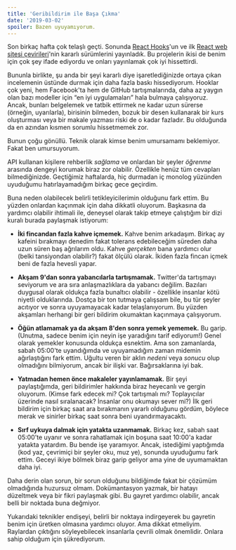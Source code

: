```yaml
---
title: 'Geribildirim ile Başa Çıkma'
date: '2019-03-02'
spoiler: Bazen uyuyamıyorum.
---
```


Son birkaç hafta çok telaşlı geçti. Sonunda [React Hooks](https://reactjs.org/blog/2019/02/06/react-v16.8.0.html)'un ve ilk [React web sitesi çevirileri](https://reactjs.org/blog/2019/02/23/is-react-translated-yet.html)'nin kararlı sürümlerini yayınladık. Bu projelerin ikisi de benim için çok şey ifade ediyordu ve onları yayınlamak çok iyi hissettirdi.

Bununla birlikte, şu anda bir şeyi kararlı diye işaretlediğinizde ortaya çıkan incelemenin üstünde durmak için daha fazla baskı hissediyorum. Hooklar çok yeni, hem Facebook'ta hem de GitHub tartışmalarında, daha az yaygın olan bazı modeller için “en iyi uygulamaları” hala bulmaya çalışıyoruz. Ancak, bunları belgelemek ve tatbik ettirmek ne kadar uzun sürerse (örneğin, uyarılarla), birisinin bilmeden, bozuk bir desen kullanarak bir kurs oluşturması veya bir makale yazması riski de o kadar fazladır. Bu olduğunda da en azından kısmen sorumlu hissetmemek zor.

Bunun çoğu gönüllü. Teknik olarak kimse benim umursamamı beklemiyor. Fakat ben umursuyorum.

API kullanan kişilere rehberlik *sağlama* ve onlardan bir şeyler *öğrenme* arasında dengeyi korumak biraz zor olabilir. Özellikle henüz tüm cevapları bilmediğinizde. Geçtiğimiz haftalarda, hiç durmadan iç monolog yüzünden uyuduğumu hatırlayamadığım birkaç gece geçirdim.

Buna neden olabilecek belirli tetikleyicilerimin olduğunu fark ettim. Bu yüzden onlardan kaçınmak için daha dikkatli oluyorum. Başkasına da yardımcı olabilir ihtimali ile, deneysel olarak takip etmeye çalıştığım bir dizi kuralı burada paylaşmak istiyorum:

* **İki fincandan fazla kahve içmemek.** Kahve benim arkadaşım. Birkaç ay kafeini bırakmayı denedim fakat tolerans edebileceğim süreden daha uzun süren baş ağrılarım oldu. Kahve *gerçekten* bana yardımcı olur (belki tansiyondan olabilir?) fakat ölçülü olarak. İkiden fazla fincan içmek beni de fazla hevesli yapar.

* **Akşam 9'dan sonra yabancılarla tartışmamak.** Twitter'da tartışmayı seviyorum ve ara sıra anlaşmazlıklara da yabancı değilim. Bazıları duygusal olarak oldukça fazla bunaltıcı olabilir - özellikle insanlar kötü niyetli olduklarında. Dostça bir ton tutmaya çalışsam bile, bu tür şeyler acıtıyor ve sonra uyuyamayacak kadar telaşlanıyorum. Bu yüzden akşamları herhangi bir geri bildirim okumaktan kaçınmaya çalışıyorum.

* **Öğün atlamamak ya da akşam 8'den sonra yemek yememek.** Bu garip. (Unutma, sadece benim için neyin işe yaradığını tarif ediyorum!) Genel olarak yemekler konusunda oldukça esnektim. Ama son zamanlarda, sabah 05:00'te uyandığımda ve uyuyamadığım zaman midemin ağırlaştığını fark ettim. Uğultu veren bir aklın *nedeni* veya *sonucu* olup olmadığını bilmiyorum, ancak bir ilişki var. Bağırsaklarına iyi bak.

* **Yatmadan hemen önce makaleler yayınlamamak.** Bir şeyi paylaştığımda, geri bildirimler hakkında biraz heyecanlı ve gergin oluyorum. (Kimse fark edecek mi? Çok tartışmalı mı? Toplayıcılar üzerinde nasıl sıralanacak? İnsanlar onu okumayı sever mi?) İlk geri bildirim için birkaç saat ara bırakmanın yararlı olduğunu gördüm, böylece merak ve sinirler birkaç saat sonra beni uyandırmayacaktı.

* **Sırf uykuya dalmak için yatakta uzanmamak.** Birkaç kez, sabah saat 05:00'te uyanır ve sonra rahatlamak için boşuna saat 10:00'a kadar yatakta yatardım. Bu bende işe yaramıyor. Ancak, istediğimi yaptığımda (kod yaz, çevrimiçi bir şeyler oku, muz ye), sonunda uyuduğumu fark ettim. Geceyi ikiye bölmek biraz garip geliyor ama yine de uyumamaktan daha iyi.

Daha derin olan sorun, bir sorun olduğunu bildiğimde fakat bir çözümüm olmadığında huzursuz olmam. Dokümantasyon yazmak, bir hatayı düzeltmek veya bir fikri paylaşmak gibi. Bu gayret yardımcı olabilir, ancak belli bir noktada buna değmiyor.

Yukarıdaki teknikler endişeyi, belirli bir noktaya indirgeyerek bu gayretin benim için üretken olmasına yardımcı oluyor. Ama dikkat etmeliyim. Raylardan çıktığını söyleyebilecek insanlarla çevrili olmak önemlidir. Onlara sahip olduğum için şükrediyorum.
